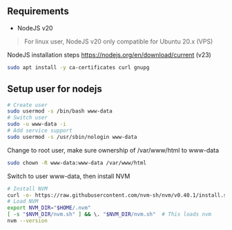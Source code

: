 ## Requirements

- NodeJS v20

> For linux user, NodeJS v20 only compatible for Ubuntu 20.x (VPS)

NodeJS installation steps https://nodejs.org/en/download/current (v23)

```bash
sudo apt install -y ca-certificates curl gnupg
```

## Setup user for nodejs

```bash
# Create user
sudo usermod -s /bin/bash www-data
# Switch user
sudo -u www-data -i
# Add service support
sudo usermod -s /usr/sbin/nologin www-data
```

Change to root user, make sure ownership of /var/www/html to www-data

```bash
sudo chown -R www-data:www-data /var/www/html
```

Switch to user www-data, then install NVM

```bash
# Install NVM
curl -o- https://raw.githubusercontent.com/nvm-sh/nvm/v0.40.1/install.sh | bash
# Load NVM
export NVM_DIR="$HOME/.nvm"
[ -s "$NVM_DIR/nvm.sh" ] && \. "$NVM_DIR/nvm.sh"  # This loads nvm
nvm --version
```